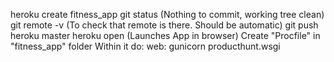 heroku create fitness_app
git status (Nothing to commit, working tree clean)
git remote -v (To check that remote is there. Should be automatic)
git push heroku master
heroku open (Launches App in browser)
Create "Procfile" in "fitness_app" folder
Within it do:
web: gunicorn producthunt.wsgi
